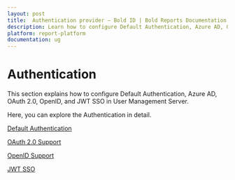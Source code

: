 ```yaml
---
layout: post
title:  Authentication provider – Bold ID | Bold Reports Documentation
description: Learn how to configure Default Authentication, Azure AD, OAuth 2.0, OpenID, and JWT SSO in User Management Server.
platform: report-platform
documentation: ug
---
```


# Authentication

This section explains how to configure Default Authentication, Azure AD, OAuth 2.0, OpenID, and JWT SSO in User Management Server.

Here, you can explore the Authentication in detail.

[Default Authentication](./../authentication/default-authentication/)

[OAuth 2.0 Support](./../authentication/oauth-2.0-settings/)

[OpenID Support](./../authentication/openid-settings/)

[JWT SSO](./../authentication/json-web-token/)
